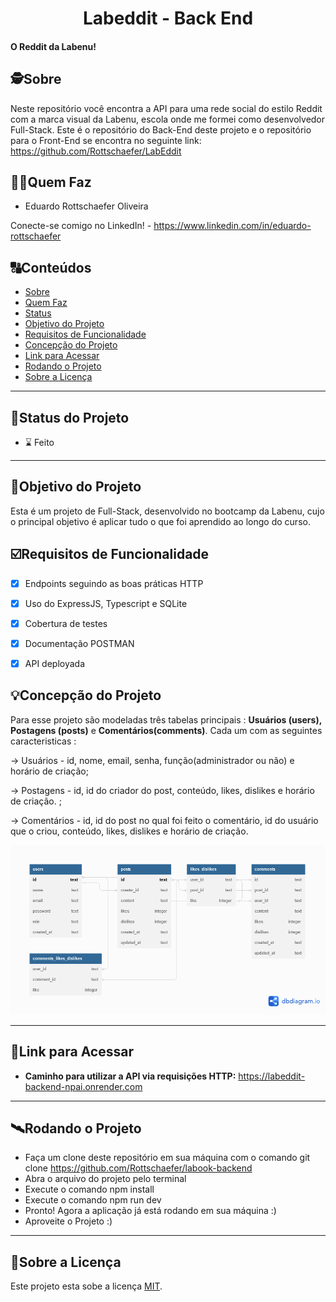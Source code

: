 <h1 align="center">
     Labeddit - Back End
</h1>

<h4 align="left">
    O Reddit da Labenu! 
</h4>


##  🕵Sobre

Neste repositório você encontra a API para uma rede social do estilo Reddit com a marca visual da Labenu, escola onde me formei como desenvolvedor Full-Stack. Este é o repositório do Back-End deste projeto e o repositório para o Front-End se encontra no seguinte link: https://github.com/Rottschaefer/LabEddit


##  👩🏾Quem Faz 

- Eduardo Rottschaefer Oliveira

Conecte-se comigo no LinkedIn! - https://www.linkedin.com/in/eduardo-rottschaefer

##  🔠Conteúdos

<!--ts-->
   * [Sobre](#sobre)
   * [Quem Faz](#-quem-faz)
   * [Status](#status)
   * [Objetivo do Projeto](#objetivo-do-projeto)
   * [Requisitos de Funcionalidade](#requisitos-de-funcionalidade)
   * [Concepção do Projeto](#concepcao-do-projeto)
   * [Link para Acessar](#link-para-acessar)
   * [Rodando o Projeto](#rodando-o-projeto)
   * [Sobre a Licença](#sobre-a-licença)
<!--te-->


---
##  🧭Status do Projeto

 - ⌛ Feito

---

##  🎯Objetivo do Projeto

Esta é um projeto de Full-Stack, desenvolvido no bootcamp da Labenu, cujo o principal objetivo é aplicar tudo o que foi aprendido ao longo do curso.




## ☑️Requisitos de Funcionalidade

- [x] Endpoints seguindo as boas práticas HTTP
- [x] Uso do ExpressJS, Typescript e SQLite
- [x] Cobertura de testes
- [x] Documentação POSTMAN
- [x] API deployada


## 💡Concepção do Projeto

Para esse projeto são modeladas três tabelas principais : **Usuários (users), Postagens (posts)** e **Comentários(comments)**.  Cada um com as seguintes caracteristicas :

→ Usuários -  id, nome, email, senha, função(administrador ou não) e horário de criação;

→ Postagens - id, id do criador do post, conteúdo, likes, dislikes e horário de criação. ;

→ Comentários - id, id do post no qual foi feito o comentário, id do usuário que o criou, conteúdo, likes, dislikes e horário de criação.

![Modelo da Base de dados](./dataBaseModel.png)


---

## 🔗Link para Acessar

- **Caminho para utilizar a API via requisições HTTP:** https://labeddit-backend-npai.onrender.com

---


## 🛰Rodando o Projeto

- Faça um clone deste repositório em sua máquina com o comando git clone https://github.com/Rottschaefer/labook-backend
- Abra o arquivo do projeto pelo terminal
- Execute o comando npm install
- Execute o comando npm run dev
- Pronto! Agora a aplicação já está rodando em sua máquina :)
- Aproveite o Projeto :)
---

## 📝Sobre a Licença

Este projeto esta sobe a licença [MIT](./LICENSE).

